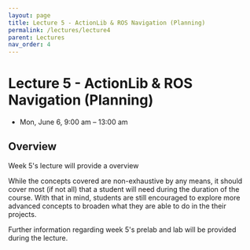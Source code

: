 ```yaml
---
layout: page
title: Lecture 5 - ActionLib & ROS Navigation (Planning)
permalink: /lectures/lecture4
parent: Lectures
nav_order: 4
---
```


# **Lecture 5 - ActionLib & ROS Navigation (Planning)**
* Mon, June 6, 9:00 am – 13:00 am

## **Overview**

Week 5's lecture will provide a overview



While the concepts covered are non-exhaustive by any means, it should cover most (if not all) that a student will need during the duration of the course. With that in mind, students are still encouraged to explore more advanced concepts to broaden what they are able to do in the their projects.

Further information regarding week 5's prelab and lab will be provided during the lecture.


<!-- ## **Lecture resources**
* Slides: [pdf]({{ site.baseurl }}) -->


